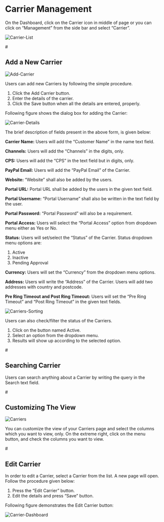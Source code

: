 <h1>Carrier Management</h1>

On the Dashboard, click on the Carrier icon in middle of page or you can click on “Management” from the side bar and select “Carrier”.

<img src="https://raw.githubusercontent.com/digipigeon/connexcs-user-docs/master/img/carrier-list.png" alt="Carrier-List"/>

#<h2>Add a New Carrier</h2>

<img src="https://raw.githubusercontent.com/digipigeon/connexcs-user-docs/master/img/add-carriers.png" alt="Add-Carrier"/>

Users can add new Carriers by following the simple procedure.

1. Click the Add Carrier button.
2. Enter the details of the carrier.
3. Click the Save button when all the details are entered, properly.

Following figure shows the dialog box for adding the Carrier:

<img src="https://raw.githubusercontent.com/digipigeon/connexcs-user-docs/master/img/carrier-details.png" alt="Carrier-Details"/>
        
The brief description of fields present in the above form, is given below:
        
<b>Carrier Name:</b> Users will add the “Customer Name” in the name text field.

<b>Channels:</b> Users will add the “Channels” in the digits, only.

<b>CPS:</b> Users will add the “CPS” in the text field but in digits, only.

<b>PayPal Email:</b> Users will add the “PayPal Email” of the Carrier.

<b>Website:</b>	“Website” shall also be added by the users.

<b>Portal URL:</b> Portal URL shall be added by the users in the given text field.

<b>Portal Username:</b> “Portal Username” shall also be written in the text field by the user.

<b>Portal Password:</b> “Portal Password” will also be a requirement. 

<b>Portal Access:</b> Users will select the “Portal Access” option from dropdown menu either as Yes or No.

<b>Status:</b> Users will set/select the “Status” of the Carrier. Status dropdown menu options are:

1. Active
2. Inactive
3. Pending Approval

<b>Currency:</b> Users will set the “Currency” from the dropdown menu options.

<b>Address:</b>	Users will write the “Address” of the Carrier. Users will add two addresses with country and postcode.

<b>Pre Ring Timeout and Post Ring Timeout:</b> Users will set the “Pre Ring Timeout” and “Post Ring Timeout” in the given text fields.

<img src="https://raw.githubusercontent.com/digipigeon/connexcs-user-docs/master/img/carriers-sorting.png" alt="Carriers-Sorting"/>

Users can also check/filter the status of the Carriers. 

1. Click on the button named Active.
2. Select an option from the dropdown menu.
3. Results will show up according to the selected option.

#<h2>Searching Carrier</h2>

Users can search anything about a Carrier by writing the query in the Search text field.

#<h2>Customizing The View</h2>

<img src="https://raw.githubusercontent.com/digipigeon/connexcs-user-docs/master/img/carriers.png" alt="Carriers"/>

You can customize the view of your Carriers page and select the columns which you want to view, only.
On the extreme right, click on the menu button, and check the columns you want to view.

#<h2>Edit Carrier</h2>

In order to edit a Carrier, select a Carrier from the list. A new page will open. Follow the procedure given below:

1. Press the “Edit Carrier” button.
2. Edit the details and press “Save” button.

Following figure demonstrates the Edit Carrier button:

<img src="https://raw.githubusercontent.com/digipigeon/connexcs-user-docs/master/img/carrier-dashboard.png" alt="Carrier-Dashboard"/>
